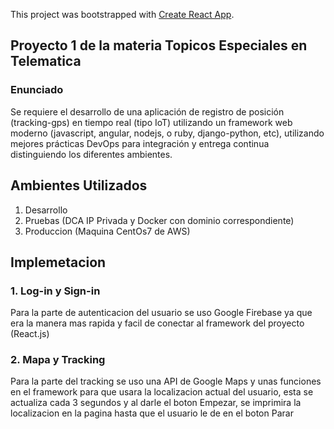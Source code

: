 This project was bootstrapped with [Create React App](https://github.com/facebook/create-react-app).

## Proyecto 1 de la materia Topicos Especiales en Telematica

### Enunciado
Se requiere el desarrollo de una aplicación de registro de posición (tracking-gps) en tiempo real (tipo IoT) utilizando un framework web moderno (javascript, angular, nodejs, o ruby, django-python, etc), utilizando mejores prácticas DevOps para integración y entrega continua distinguiendo los diferentes ambientes.

## Ambientes Utilizados

1. Desarrollo
2. Pruebas (DCA IP Privada y Docker con dominio correspondiente)
3. Produccion (Maquina CentOs7 de AWS)


## Implemetacion

### 1. Log-in y Sign-in

Para la parte de autenticacion del usuario se uso Google Firebase ya que era la manera mas rapida y facil de conectar al framework del proyecto (React.js)

### 2. Mapa y Tracking

Para la parte del tracking se uso una API de Google Maps y unas funciones en el framework para que usara la localizacion actual del usuario, esta se actualiza cada 3 segundos y al darle el boton Empezar, se imprimira la localizacion en la pagina hasta que el usuario le de en el boton Parar


